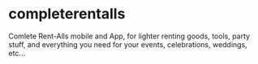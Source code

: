 # completerentalls
Comlete Rent-Alls mobile and App, for lighter renting goods, tools, party stuff, and everything you need for your events, celebrations, weddings, etc...
